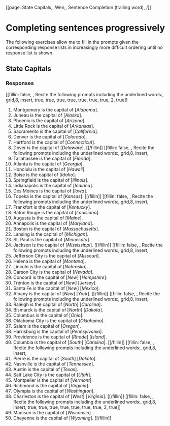 [[page: State Capitals,, Wen,, Sentence Completion (trailing word), /]]

# Completing sentences progressively
The following exercises allow me to fill in the prompts given the corresponding response lists in increasingly more difficult ordering until no response list is shown.
## State Capitals
### Responses
[[fillin: false, , Recite the following prompts including the underlined words:, grid,8, insert, true, true, true, true, true, true, true, 2, true]]
1. Montgomery is the capital of [_Alabama_].
1. Juneau is the capital of [_Alaska_].
1. Phoenix is the capital of [_Arizona_].
1. Little Rock is the capital of [_Arkansas_].
1. Sacramento is the capital of [_California_].
1. Denver is the capital of [_Colorado_].
1. Hartford is the capital of [_Connecticut_].
1. Dover is the capital of [_Delaware_].
[[/fillin]]
[[fillin: false, , Recite the following prompts including the underlined words:, grid,8, insert, 
1. Tallahassee is the capital of [_Florida_].
1. Atlanta is the capital of [_Georgia_].
1. Honolulu is the capital of [_Hawaii_].
1. Boise is the capital of [_Idaho_].
1. Springfield is the capital of [_Illinois_].
1. Indianapolis is the capital of [_Indiana_].
1. Des Moines is the capital of [_Iowa_].
1. Topeka is the capital of [_Kansas_].
[[/fillin]]
[[fillin: false, , Recite the following prompts including the underlined words:, grid,8, insert, 
1. Frankfort is the capital of [_Kentucky_].
1. Baton Rouge is the capital of [_Louisiana_].
1. Augusta is the capital of [_Maine_].
1. Annapolis is the capital of [_Maryland_].
1. Boston is the capital of [_Massachusetts_].
1. Lansing is the capital of [_Michigan_].
1. St. Paul is the capital of [_Minnesota_].
1. Jackson is the capital of [_Mississippi_].
[[/fillin]]
[[fillin: false, , Recite the following prompts including the underlined words:, grid,8, insert, 
1. Jefferson City is the capital of [_Missouri_].
1. Helena is the capital of [_Montana_].
1. Lincoln is the capital of [_Nebraska_].
1. Carson City is the capital of [_Nevada_].
1. Concord is the capital of [_New_] [_Hampshire_].
1. Trenton is the capital of [_New_] [_Jersey_].
1. Santa Fe is the capital of [_New_] [_Mexico_].
1. Albany is the capital of [_New_] [_York_].
[[/fillin]]
[[fillin: false, , Recite the following prompts including the underlined words:, grid,8, insert, 
1. Raleigh is the capital of [_North_] [_Carolina_].
1. Bismarck is the capital of [_North_] [_Dakota_].
1. Columbus is the capital of [_Ohio_].
1. Oklahoma City is the capital of [_Oklahoma_].
1. Salem is the capital of [_Oregon_].
1. Harrisburg is the capital of [_Pennsylvania_].
1. Providence is the capital of [_Rhode_] [_Island_].
1. Columbia is the capital of [_South_] [_Carolina_].
[[/fillin]]
[[fillin: false, , Recite the following prompts including the underlined words:, grid,8, insert, 
1. Pierre is the capital of [_South_] [_Dakota_].
1. Nashville is the capital of [_Tennessee_].
1. Austin is the capital of [_Texas_].
1. Salt Lake City is the capital of [_Utah_].
1. Montpelier is the capital of [_Vermont_].
1. Richmond is the capital of [_Virginia_].
1. Olympia is the capital of [_Washington_].
1. Charleston is the capital of [_West_] [_Virginia_].
[[/fillin]]
[[fillin: false, , Recite the following prompts including the underlined words:, grid,8, insert, true, true, true, true, true, true, true, 2, true]]
1. Madison is the capital of [_Wisconsin_].
1. Cheyenne is the capital of [_Wyoming_].
[[/fillin]]

